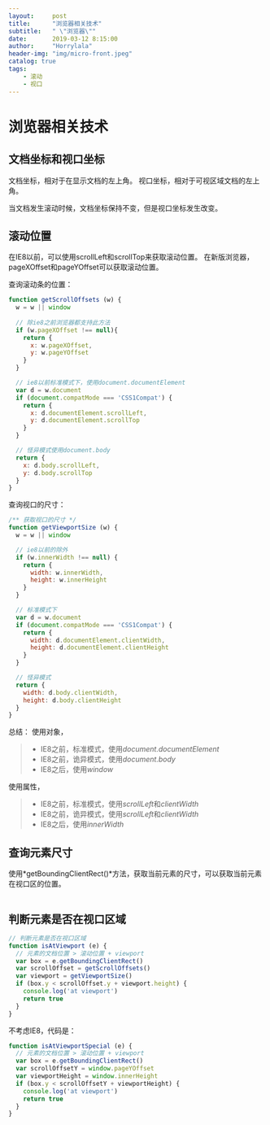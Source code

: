 ```yaml
---
layout:     post
title:      "浏览器相关技术"
subtitle:   " \"浏览器\""
date:       2019-03-12 8:15:00
author:     "Horrylala"
header-img: "img/micro-front.jpeg"
catalog: true
tags:
    - 滚动
    - 视口
---
```


# 浏览器相关技术

## 文档坐标和视口坐标
文档坐标，相对于在显示文档的左上角。
视口坐标，相对于可视区域文档的左上角。

当文档发生滚动时候，文档坐标保持不变，但是视口坐标发生改变。

## 滚动位置
在IE8以前，可以使用scrollLeft和scrollTop来获取滚动位置。
在新版浏览器，pageXOffset和pageYOffset可以获取滚动位置。

查询滚动条的位置：
```javascript
function getScrollOffsets (w) {
  w = w || window
  
  // 除ie8之前浏览器都支持此方法
  if (w.pageXOffset !== null){
    return {
      x: w.pageXOffset,
      y: w.pageYOffset
    }
  }

  // ie8以前标准模式下，使用document.documentElement
  var d = w.document
  if (document.compatMode === 'CSS1Compat') {
    return {
      x: d.documentElement.scrollLeft,
      y: d.documentElement.scrollTop
    }
  }

  // 怪异模式使用document.body
  return {
    x: d.body.scrollLeft,
    y: d.body.scrollTop
  }
}
```

查询视口的尺寸：
```javascript
/** 获取视口的尺寸 */
function getViewportSize (w) {
  w = w || window

  // ie8以前的除外
  if (w.innerWidth !== null) {
    return {
      width: w.innerWidth,
      height: w.innerHeight
    }
  }

  // 标准模式下
  var d = w.document
  if (document.compatMode === 'CSS1Compat') {
    return {
      width: d.documentElement.clientWidth,
      height: d.documentElement.clientHeight
    }
  }

  // 怪异模式
  return {
    width: d.body.clientWidth,
    height: d.body.clientHeight
  }
}
```

总结：
使用对象，
>* IE8之前，标准模式，使用*document.documentElement*
>* IE8之前，诡异模式，使用*document.body*
>* IE8之后，使用*window*

使用属性，
>* IE8之前，标准模式，使用*scrollLeft*和*clientWidth*
>* IE8之前，诡异模式，使用*scrollLeft*和*clientWidth*
>* IE8之后，使用*innerWidth*

## 查询元素尺寸
使用*getBoundingClientRect()*方法，获取当前元素的尺寸，可以获取当前元素在视口区的位置。

```javascript

```

## 判断元素是否在视口区域
```javascript
// 判断元素是否在视口区域
function isAtViewport (e) {
  // 元素的文档位置 > 滚动位置 + viewport
  var box = e.getBoundingClientRect()
  var scrollOffset = getScrollOffsets()
  var viewport = getViewportSize()
  if (box.y < scrollOffset.y + viewport.height) {
    console.log('at viewport')
    return true
  }
}
```

不考虑IE8，代码是：
```javascript
function isAtViewportSpecial (e) {
  // 元素的文档位置 > 滚动位置 + viewport
  var box = e.getBoundingClientRect()
  var scrollOffsetY = window.pageYOffset
  var viewportHeight = window.innerHeight
  if (box.y < scrollOffsetY + viewportHeight) {
    console.log('at viewport')
    return true
  }
}
```